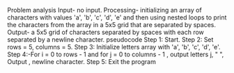 Problem analysis
Input- no input.
Processing- initializing an array of characters with values 'a', 'b', 'c', 'd', 'e' and then using nested loops to print the characters from the array in a 5x5 grid that are separated by spaces.
Output- a 5x5 grid of characters separated by spaces with each row separated by a newline character.
pseudocode
Step 1: Start.
Step 2: Set rows = 5, columns = 5.
Step 3: Initialize letters array with 'a', 'b', 'c', 'd', 'e'.
Step 4:-For i = 0 to rows - 1 and for j = 0 to columns - 1 , output letters j, " ", Output , newline character.
Step 5:  Exit the program

